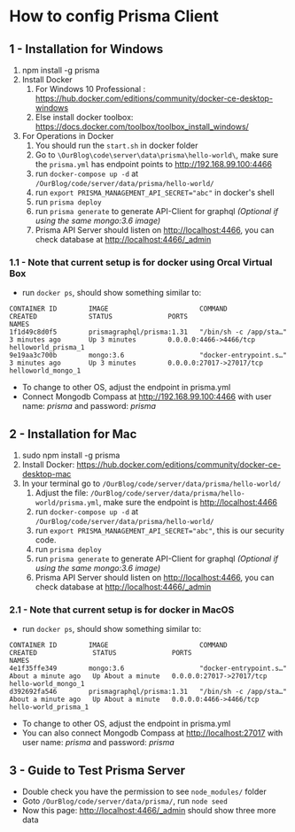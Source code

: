 # How to config Prisma Client

## 1 - Installation for Windows

1. npm install -g prisma
2. Install Docker
   1. For Windows 10 Professional : <https://hub.docker.com/editions/community/docker-ce-desktop-windows>
   2. Else install docker toolbox: <https://docs.docker.com/toolbox/toolbox_install_windows/>
3. For Operations in Docker
   1. You should run the `start.sh` in docker folder
   2. Go to `\OurBlog\code\server\data\prisma\hello-world\`, make sure the `prisma.yml` has endpoint points to <http://192.168.99.100:4466>
   3. run `docker-compose up -d` at `/OurBlog/code/server/data/prisma/hello-world/`
   4. run `export PRISMA_MANAGEMENT_API_SECRET="abc"` in docker's shell
   5. run `prisma deploy`
   6. run `prisma generate` to generate API-Client for graphql *(Optional if using the same mongo:3.6 image)*
   7. Prisma API Server should listen on <http://localhost:4466>, you can check database at <http://localhost:4466/_admin>

### 1.1 - Note that current setup is for docker using Orcal Virtual Box

* run `docker ps`, should show something similar to:

~~~docker
CONTAINER ID        IMAGE                       COMMAND                  CREATED             STATUS              PORTS                      NAMES
1f1d49c8d0f5        prismagraphql/prisma:1.31   "/bin/sh -c /app/sta…"   3 minutes ago       Up 3 minutes        0.0.0.0:4466->4466/tcp     helloworld_prisma_1
9e19aa3c700b        mongo:3.6                   "docker-entrypoint.s…"   3 minutes ago       Up 3 minutes        0.0.0.0:27017->27017/tcp   helloworld_mongo_1
~~~

* To change to other OS, adjust the endpoint in prisma.yml
* Connect Mongodb Compass at <http://192.168.99.100:4466> with user name: *prisma* and password: *prisma*

## 2 - Installation for Mac

1. sudo npm install -g prisma
2. Install Docker: <https://hub.docker.com/editions/community/docker-ce-desktop-mac>
3. In your terminal go to `/OurBlog/code/server/data/prisma/hello-world/`
   1. Adjust the file: `/OurBlog/code/server/data/prisma/hello-world/prisma.yml`, make sure the endpoint is <http://localhost:4466>
   2. run `docker-compose up -d` at `/OurBlog/code/server/data/prisma/hello-world/`
   3. run `export PRISMA_MANAGEMENT_API_SECRET="abc"`, this is our security code.
   4. run `prisma deploy`
   5. run `prisma generate` to generate API-Client for graphql *(Optional if using the same mongo:3.6 image)*
   6. Prisma API Server should listen on <http://localhost:4466>, you can check database at <http://localhost:4466/_admin>

### 2.1 - Note that current setup is for docker in MacOS

* run `docker ps`, should show something similar to:

~~~docker
CONTAINER ID        IMAGE                       COMMAND                  CREATED              STATUS              PORTS                      NAMES
4e1f35ffe349        mongo:3.6                   "docker-entrypoint.s…"   About a minute ago   Up About a minute   0.0.0.0:27017->27017/tcp   hello-world_mongo_1
d392692fa546        prismagraphql/prisma:1.31   "/bin/sh -c /app/sta…"   About a minute ago   Up About a minute   0.0.0.0:4466->4466/tcp     hello-world_prisma_1
~~~

* To change to other OS, adjust the endpoint in prisma.yml
* You can also connect Mongodb Compass at <http://localhost:27017> with user name: *prisma* and password: *prisma*

## 3 - Guide to Test Prisma Server

* Double check you have the permission to see `node_modules/` folder
* Goto `/OurBlog/code/server/data/prisma/`, run `node seed`
* Now this page: <http://localhost:4466/_admin> should show three more data